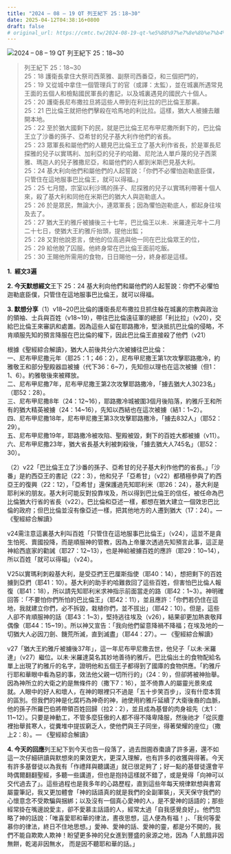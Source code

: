 ```yaml
---
title: "2024 – 08 – 19 QT 列王紀下 25：18~30"
date: 2025-04-12T04:38:16+0800
draft: false
# original_url: https://cmtc.tw/2024-08-19-qt-%e5%88%97%e7%8e%8b%e7%b4%80%e4%b8%8b-25%ef%bc%9a1830
---
```


![2024 – 08 – 19 QT 列王紀下 25：18~30](/images/qt.jpg  "2024 – 08 – 19 QT 列王紀下 25：18~30")

> 列王紀下 25：18~30  
> 25：18 護衛長拿住大祭司西萊雅、副祭司西番亞，和三個把門的，  
> 25：19 又從城中拿住一個管理兵丁的官（或譯：太監），並在城裏所遇常見王面的五個人和檢點國民軍長的書記，以及城裏遇見的國民六十個人。  
> 25：20 護衛長尼布撒拉旦將這些人帶到在利比拉的巴比倫王那裏。  
> 25：21 巴比倫王就把他們擊殺在哈馬地的利比拉。這樣，猶大人被擄去離開本地。  
> 25：22 至於猶大國剩下的民，就是巴比倫王尼布甲尼撒所剩下的，巴比倫王立了沙番的孫子、亞希甘的兒子基大利作他們的省長。  
> 25：23 眾軍長和屬他們的人聽見巴比倫王立了基大利作省長，於是軍長尼探雅的兒子以實瑪利、加利亞的兒子約哈難、尼陀法人單戶蔑的兒子西萊雅、瑪迦人的兒子雅撒尼亞，和屬他們的人都到米斯巴見基大利。  
> 25：24 基大利向他們和屬他們的人起誓說：「你們不必懼怕迦勒底臣僕，只管住在這地服事巴比倫王，就可以得福。」  
> 25：25 七月間，宗室以利沙瑪的孫子、尼探雅的兒子以實瑪利帶著十個人來，殺了基大利和同他在米斯巴的猶大人與迦勒底人。  
> 25：26 於是眾民，無論大小，連眾軍長；因為懼怕迦勒底人，都起身往埃及去了。  
> 25：27 猶大王約雅斤被擄後三十七年，巴比倫王以未．米羅達元年十二月二十七日，使猶大王約雅斤抬頭，提他出監；  
> 25：28 又對他說恩言，使他的位高過與他一同在巴比倫眾王的位，  
> 25：29 給他脫了囚服。他終身常在巴比倫王面前吃飯。  
> 25：30 王賜他所需用的食物，日日賜他一分，終身都是這樣。

**1.  經文3遍**

**2. 今天默想經文**王下 25：24 基大利向他們和屬他們的人起誓說：你們不必懼怕迦勒底臣僕，只管住在這地服事巴比倫王，就可以得福。

**3. 默想分享**（1）v18~20巴比倫的護衛長尼布撒拉旦抓住躲在城裏的宗教與政治的領袖、士兵與百姓（v18~19），帶往巴比倫遠征軍的總部「利比拉」（v20），交給巴比倫王來審訊和處置。因為這些人留在耶路撒冷，堅決抵抗巴比倫的侵略，不肯順服先知的預言降服在巴比倫的權下，因此巴比倫王直接殺了他們（v21）

根據《聖經綜合解讀》，猶大人前後共分六次被擄往巴比倫：  
一、尼布甲尼撒元年（耶25：1；46：2），尼布甲尼撒王第1次攻擊耶路撒冷，約雅敬王和部分聖殿器皿被擄（代下36：6~7），先知但以理也在這次被擄（但1：1、6）。約雅敬後來被釋放。  
二、尼布甲尼撒7年，尼布甲尼撒王第2次攻擊耶路撒冷，「擄去猶大人3023名」（耶52：28）。  
三、尼布甲尼撒8年（24：12~16），耶路撒冷城被圍3個月後陷落，約雅斤王和所有的猶大精英被擄（24：14~16），先知以西結也在這次被擄（結1：1~2）。  
四、尼布甲尼撒18年，尼布甲尼撒王第3次攻擊耶路撒冷，「擄去832人」（耶52：29）。  
五、尼布甲尼撒19年，耶路撒冷被攻陷、聖殿被毀，剩下的百姓大都被擄（v11）。  
六、尼布甲尼撒23年，猶大省長基大利被刺殺後，「擄去猶大人745名」（耶52：30）。

（2）v22「巴比倫王立了沙番的孫子、亞希甘的兒子基大利作他們的省長。」「沙番」是約西亞王的書記（22：3），他和兒子「亞希甘」（v22）都積極參與了約西亞王的復興（22：12），「亞希甘」還保護過先知耶利米（耶26：24），基大利是耶利米的朋友。基大利可能反對投靠埃及，所以得到巴比倫王的信任，被任命為巴比倫猶大行省的省長（v22）。巴比倫和亞述一樣，都想在猶大建立一個效忠巴比倫的政府；但巴比倫並沒有像亞述一樣，把其他地方的人遷到猶大（17：24）。— 《聖經綜合解讀》

v24需注意這裏基大利叫百姓「只管住在這地服事巴比倫王」（v24），這並不是貪生怕死、賣國投降，而是順服神的管教，因為上帝屢次透過先知預言此事，這正是神給西底家的勸誡（耶27：12~13），也是神給被擄百姓的應許（耶29：10~14），所以百姓「就可以得福」（v24）。

V25以實瑪利刺殺基大利，是受亞捫王巴厘斯指使（耶40：14），想把剩下的百姓擄到亞捫（耶41：10）。基大利的助手約哈難救回了這些百姓，但害怕巴比倫人報復（耶41：18），所以請先知耶利米求神指示前面當走的路（耶42：1~3）。神明確回答：「不要怕你們所怕的巴比倫王」（耶42：11），並且應許：「你們若仍住在這地，我就建立你們，必不拆毀，栽植你們，並不拔出」（耶42：10）。但是，這些人卻不肯順服神的話（耶43：1~3），堅持逃往埃及（v26），結果卻更加熱衷敬拜偶像（耶44：15~19）。所以神又宣告：「我向他們留意降禍不降福；在埃及地的一切猶大人必因刀劍、饑荒所滅，直到滅盡」（耶44：27）。— 《聖經綜合解讀》

v27「猶大王約雅斤被擄後37年」，這一年尼布甲尼撒去世，他兒子「以未·米羅達」（v27）繼位。以未·米羅達莫名其妙地善待約雅斤。巴比倫出土的食物配給名單上出現了約雅斤的名字，證明他和五個王子都得到了國庫的食物供應。「約雅斤行耶和華眼中看為惡的事，效法他父親一切所行的」（24：9），但卻將被神抬舉。因為神所立的大衛之約是無條件的（撒下7：16），並不倚靠人的屬靈光景來成就。人眼中的好人和壞人，在神的眼裡只不過是「五十步笑百步」，沒有什麼本質的區別。但我們的神是化腐朽為神奇的神，祂使用約雅斤延續了大衛後裔的血脈，他的孫子所羅巴伯將帶領百姓回歸（拉2：2），並且成為基督的肉身祖先（太1：11~12）。只要是神動工，不管多麼狂傲的人都不得不降卑降服，然後祂才「從灰塵裡抬舉貧寒人，從糞堆中提拔窮乏人，使他們與王子同坐，得著榮耀的座位」（撒上2：8）。— 《聖經綜合解讀》

**4. 今天的回應**列王紀下到今天也告一段落了，過去囫圇吞棗讀了許多遍，還不如這一次仔細研讀與默想來的果效更大，更深入理解，也有許多的收獲與得著。今天有許多基督徒以為我有「作禮拜與聽講道」就已很足夠了；好一點的基督徒還會平時偶爾翻翻聖經，多聽一些講道，但也是抱持這樣就不錯了，或是覺得「向神可以交代過去了」。這些過程也是我多年的心路歷程，直到這些年每天規律默想與書寫屬靈筆記，我又更加體會「神的話語真的就是我們的全副軍裝」，天天保守我們的心懷意念不受欺騙與捆綁；以及沒有一個真心愛神的人，是不愛神的話語的；那些經常掛在嘴邊說愛主，卻不愛慕主話語的人，經常太過「自我感覺良好」。他們忽略了神的話說：「唯喜愛耶和華的律法，晝夜思想，這人便為有福！」、「我何等愛慕你的律法，終日不住地思想。」愛神、愛神的話、愛神的靈，都是分不開的，我們不能自欺欺人欺神！盼望更多神的兒女進到豐盛的泉源之地，因為「人飢餓非因無餅，乾渴非因無水， 而是因不聽耶和華的話。」